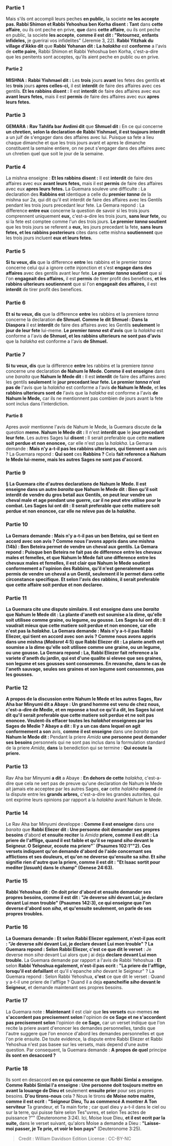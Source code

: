 
### Partie 1
Mais s'ils ont accompli leurs peches <b>en public,</b> la societe <b>ne les accepte pas. Rabbi Shimon et Rabbi Yehoshua ben Korha disent : Tant</b> dans <b>cette affaire</b>, ou ils ont peche en prive, <b>que</b> dans <b>cette affaire</b>, ou ils ont peche en public, la societe <b>les accepte</b>, <b>comme il est dit : "Retournez, enfants infideles,</b> je guerirai vos infidelites" (Jeremie 3, 22). <b>Rabbi Yitzhak du village d'Akko dit</b> que <b>Rabbi Yohanan dit : La <i>halakha</i></b> est <b>conforme</b> a l'avis de <b>cette paire,</b> Rabbi Shimon et Rabbi Yehoshua ben Korha, c'est-a-dire que les penitents sont acceptes, qu'ils aient peche en public ou en prive.

#### Partie 2
<strong>MISHNA :</strong> <b>Rabbi Yishmael dit :</b> Les <b>trois</b> jours <b>avant</b> les fetes des gentils <b>et</b> les <b>trois</b> jours <b>apres celles-ci,</b> il est <b>interdit</b> de faire des affaires avec ces gentils. <b>Et les rabbins disent : </b> Il est <b>interdit</b> de faire des affaires avec eux <b>avant leurs fetes,</b> mais il est <b>permis</b> de faire des affaires avec eux <b>apres leurs fetes.</b>

### Partie 3
<strong>GEMARA :</strong> <b>Rav Tahlifa bar Avdimi dit</b> que <b>Shmuel dit :</b> En ce qui concerne <b>un chretien, selon la declaration de Rabbi Yishmael, il est toujours interdit</b> a un juif de s'engager dans des affaires avec lui. Puisque sa fete a lieu chaque dimanche et que les trois jours avant et apres le dimanche constituent la semaine entiere, on ne peut s'engager dans des affaires avec un chretien quel que soit le jour de la semaine.

### Partie 4
La mishna enseigne : <b>Et les rabbins disent :</b> Il est <b>interdit</b> de faire des affaires avec eux <b>avant leurs fetes,</b> mais il est <b>permis</b> de faire des affaires avec eux <b>apres leurs fetes.</b> La Guemara souleve une difficulte : La declaration des <b>Rabbins est</b> identique a celle du <b>premier <i>tanna</i></b> de la mishna sur 2a, qui dit qu'il est interdit de faire des affaires avec les Gentils pendant les trois jours precedant leur fete. La Gemara repond : La difference <b>entre eux</b> concerne la question de savoir si les trois jours comprennent uniquement <b>eux,</b> c'est-a-dire les trois jours, <b>sans leur fete,</b> ou si la fete est comptee comme l'un des trois jours. <b>Le premier <i>tanna</i> soutient</b> que les trois jours se referent a <b>eux,</b> les jours precedant la fete, <b>sans leurs fetes, et les rabbins posterieurs</b> cites dans cette mishna <b>soutiennent</b> que les trois jours incluent <b>eux et leurs fetes.</b>

### Partie 5
<b>Si tu veux, dis</b> que la difference <b>entre</b> les rabbins et le premier <i>tanna</i> concerne celui qui a ignore cette injonction et s'est <b>engage dans des affaires</b> avec des gentils avant leur fete. <b>Le premier <i>tanna</i> soutient</b> que si l'on <b>engageait des affaires,</b> il est <b>permis</b> de tirer profit des benefices, <b>et les rabbins ulterieurs soutiennent</b> que si l'on <b>engageait des affaires,</b> il est <b>interdit</b> de tirer profit des benefices.

### Partie 6
<b>Et si tu veux, dis</b> que la difference <b>entre</b> les rabbins et la premiere <i>tanna</i> concerne la declaration <b>de Shmuel. Comme le dit Shmuel : Dans la Diaspora</b> il est <b>interdit</b> de faire des affaires avec les Gentils <b>seulement</b> le <b>jour de leur fete</b> lui-meme. <b>Le premier <i>tanna</i> est d'avis</b> que la <i>halakha</i> est conforme a l'avis <b>de Shmuel, et les rabbins ulterieurs ne sont pas d'avis</b> que la <i>halakha</i> est conforme a l'avis <b>de Shmuel.</b>

### Partie 7
<b>Si tu veux, dis</b> que la difference <b>entre</b> les rabbins et la premiere <i>tanna</i> concerne une declaration <b>de Nahum le Mede. Comme il est enseigne</b> dans une <i>baraita</i> que <b>Nahum le Mede dit :</b> Il est <b>interdit</b> de faire des affaires avec les gentils <b>seulement</b> le <b>jour precedant leur fete. Le premier <i>tanna</i> n'est pas de</b> l'avis que la <i>halakha</i> est conforme a l'avis <b>de Nahum le Mede,</b> et <b>les rabbins ulterieurs sont de</b> l'avis que la <i>halakha</i> est conforme a l'avis <b>de Nahum le Mede,</b> car ils ne mentionnent pas combien de jours avant la fete sont inclus dans l'interdiction.

#### Partie 8
Apres avoir mentionne l'avis de Nahum le Mede, la Guemara discute de <b>la</b> question <b>meme. Nahum le Mede dit :</b> Il n'est <b>interdit que</b> le <b>jour precedant leur fete.</b> Les autres Sages lui <b>disent :</b> Il serait preferable que cette <b>matiere soit perdue et non enoncee,</b> car elle n'est pas la <i>halakha</i>. La Gemara demande : <b>Mais n'y a-t-il pas les rabbins ulterieurs, qui tiennent a son</b> avis ? La Guemara repond : <b>Qui sont</b> ces <b>Rabbins ?</b> Cela <b>fait reference a <b>Nahum le Mede</b> lui-meme, mais les autres Sages ne sont pas d'accord.

### Partie 9
§ La Guemara cite d'autres declarations de Nahum le Mede. Il <b>est enseigne</b> dans <b>un autre</b> <i>baraita</i> que <b>Nahum le Mede dit :</b> Bien qu'il soit interdit de vendre du gros betail aux Gentils, <b>on peut leur vendre un cheval male et age pendant une guerre,</b> car il ne peut etre utilise pour le combat. Les Sages lui ont <b>dit :</b> Il serait preferable que cette <b>matiere soit perdue et non enoncee,</b> car elle ne releve pas de la <i>halakha</i>.

### Partie 10
La Gemara demande : <b>Mais n'y a-t-il pas un ben Beteira, qui se tient en accord avec son</b> avis ? <b>Comme nous l'avons appris</b> dans une mishna (14b) : <b>Ben Beteira permet</b> de vendre <b>un cheval</b> aux gentils. La Gemara repond : <b>Puisque ben Beteira ne fait pas de difference entre les chevaux males et femelles</b>, et que Nahum le Mede <b>fait une difference entre les chevaux males et femelles</b>, il est clair que Nahum le Mede <b>soutient conformement</b> a l'opinion des <b>Rabbins,</b> qu'il n'est generalement pas permis de vendre un cheval a un Gentil, seulement il le permet dans cette circonstance specifique. <b>Et selon</b> l'avis des <b>rabbins,</b> il serait preferable que cette <b>affaire soit perdue et non declaree.</b>

### Partie 11
La Guemara cite une dispute similaire. Il <b>est enseigne</b> dans une <i>baraita</i> que <b>Nahum le Mede dit : La plante d'aneth</b> <b>est soumise a la dime,</b> qu'elle soit utilisee comme <b>graine, ou legume, ou gousse.</b> Les Sages lui <b>ont dit :</b> Il vaudrait mieux que cette <b>matiere soit perdue et non enoncee,</b> car elle n'est pas la <i>halakha</i>. La Gemara demande : <b>Mais n'y a-t-il pas Rabbi Eliezer, qui tient en accord avec son</b> avis ? <b>Comme nous avons appris</b> dans une mishna (<i>Maâsrot</i> 4:5) que <b>Rabbi Eliezer dit : La plante aneth</b> <b>est soumise a la dime</b> qu'elle soit utilisee comme <b>une graine, ou un legume, ou une gousse.</b> La Gemara repond : <b>La,</b> Rabbi Eliezer fait reference <b>a la variete d'aneth du jardin</b>, qui est d'une qualite si elevee que ses graines, son legume et ses gousses sont consommes. En revanche, dans le cas de l'aneth sauvage, seules ses graines et son legume sont consommes, pas les gousses.

### Partie 12
A propos de la discussion entre Nahum le Mede et les autres Sages, <b>Rav Aha bar Minyumi dit a Abaye : Un grand homme est venu de chez nous,</b> c'est-a-dire de Medie, et en reponse a <b>tout ce qu'il a dit,</b> les Sages lui ont <b>dit</b> qu'il serait preferable que cette <b>matiere soit perdue et ne soit pas enoncee.</b> Veulent-ils effacer toutes les <i>halakhot</i> enseignees par les Sages de Medie ? Abaye <b>a dit : Il y a un</b> cas dans lequel on agit conformement a son</b> avis, <b>comme il est enseigne</b> dans une <i>baraita</i> que <b>Nahum le Mede dit : </b> Pendant la priere <i>Amida</i> <b>une personne peut demander ses</b> <b>besoins</b> personnels qui ne sont pas inclus dans la formulation standard de la priere <i>Amida</i>, <b>dans</b> la benediction qui se termine : <b>Qui ecoute la priere.</b>

### Partie 13
Rav Aha bar Minyumi <b>a dit</b> a Abaye : <b>En dehors de cette</b> <i>halakha</i>, c'est-a-dire que cela ne sert pas de preuve qu'une declaration de Nahum le Mede ait jamais ete acceptee par les autres Sages, <b>car</b> cette <i>halakha</i> <b>depend</b> de la dispute entre les <b>grands arbres,</b> c'est-a-dire les grandes autorites, qui ont exprime leurs opinions par rapport a la <i>halakha</i> avant Nahum le Mede.

### Partie 14
Le Rav Aha bar Minyumi developpe : <b>Comme il est enseigne</b> dans une <i>baraita</i> que <b>Rabbi Eliezer dit : Une personne doit demander ses propres besoins</b> d'abord <b>et ensuite reciter</b> la <i>Amida</i> <b>priere, comme il est dit : <b>La priere de l'afflige, quand il est faible et qu'il se repand <i>siho</i> devant le Seigneur.</b> O Seigneur, ecoute ma priere"¯ (Psaumes 102:1""2). Ces versets indiquent qu'on demande d'abord de l'aide concernant ses afflictions et ses douleurs, et qu'on ne deverse qu'ensuite sa <i>siha</i>. Et <b><i>siha</i></b> signifie <b>rien d'autre que la priere, comme il est dit : "Et Isaac sortit pour mediter [<i>lasuah</i>] dans le champ"</b> (Genese 24:63).

### Partie 15
<b>Rabbi Yehoshua dit :</b> On <b>doit prier</b> d'abord <b>et ensuite demander ses propres besoins, comme il est dit : "Je deverse <i>sihi</i> devant Lui, je declare devant Lui mon trouble"</b> (Psaumes 142:3), ce qui enseigne que l'on deverse d'abord son <i>siha</i>, et qu'ensuite seulement, on parle de ses propres troubles.

### Partie 16
La Guemara demande : <b>Et</b> selon <b>Rabbi Eliezer egalement, n'est-il pas ecrit : "Je deverse <i>sihi</i> devant Lui,</b> je declare devant Lui mon trouble" ? La Guemara repond : Selon Rabbi Eliezer, <b>c'est</b> ce que dit le verset</b> : Je deverse mon <i>siha</i> devant Lui alors que j</b> ai deja <b>declare devant Lui mon trouble.</b> La Guemara demande par rapport a l'avis de Rabbi Yehoshua : <b>Et</b> selon <b>Rabbi Yehoshua egalement, n'est-il pas ecrit : "La priere de l'afflige, lorsqu'il est defaillant</b> et qu'il s'epanche <i>siho</i> devant le Seigneur" ? La Guemara repond : Selon Rabbi Yehoshua, <b>c'est</b> ce que dit le verset</b> : Quand y a-t-il une priere de l'afflige ? Quand</b> il a deja <b>epancheifie <i>siho</i> devant le Seigneur,</b> et demande maintenant ses propres besoins.

### Partie 17
La Guemara note : <b>Maintenant</b> il est clair que <b>les versets</b> eux-memes <b>ne s'accordent pas precisement selon</b> l'opinion de <b>ce Sage et ne s'accordent pas precisement selon</b> l'opinion de <b>ce Sage,</b> car un verset indique que l'on recite la priere avant d'enoncer les demandes personnelles, tandis que l'autre suggere que l'on enonce d'abord les demandes personnelles et que l'on prie ensuite. De toute evidence, la dispute entre Rabbi Eliezer et Rabbi Yehoshua n'est pas basee sur les versets, mais depend d'une autre question. Par consequent, la Guemara demande : <b>A propos de quel</b> principe <b>ils sont en desaccord ?</b>

### Partie 18
Ils sont en desaccord <b>en ce qui concerne ce que Rabbi Simlai a enseigne. Comme Rabbi Simlai l'a enseigne : Une personne doit toujours mettre en avant la louange de Dieu et</b> seulement <b>ensuite prier</b> pour ses propres besoins. <b>D'ou tirons-nous</b> cela ? Nous le tirons <b>de Moise notre maitre, comme il est ecrit : "Seigneur Dieu, Tu as commencé A montrer A Ton serviteur</b> Ta grandeur, et Ta main forte ; car quel dieu y a-t-il dans le ciel ou sur la terre, qui puisse faire selon Tes"uvres, et selon Tes actes de puissance ?"" (Deuteronome 3:24). Ici, Moise loue Dieu, <b>et il est ecrit par la suite,</b> dans le verset suivant, qu'alors Moise a demande a Dieu : <b>"Laisse-moi passer, je Te prie, et voir le bon pays"</b> (Deuteronome 3:25).

>Credit : William Davidson Edition
>License : CC-BY-NC